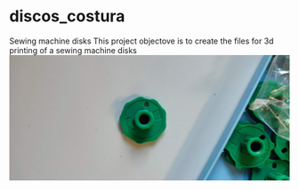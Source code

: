 # discos_costura
Sewing machine disks
This project objectove is to create the files for 3d printing of a sewing machine disks
![Render](/images/IMG_20221105_163752.jpg)

